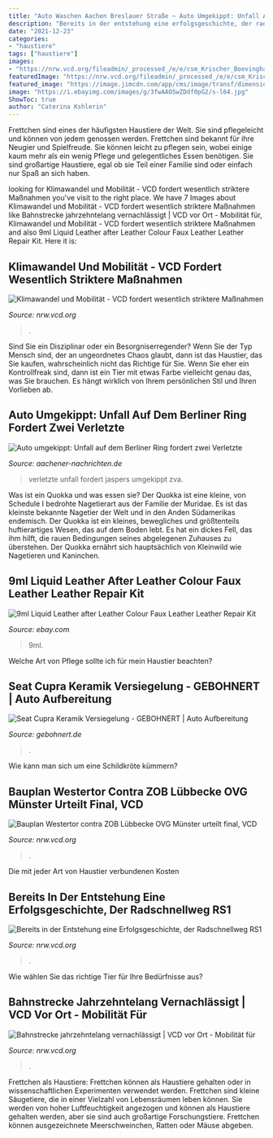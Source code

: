 ```yaml
---
title: "Auto Waschen Aachen Breslauer Straße ~ Auto Umgekippt: Unfall Auf Dem Berliner Ring Fordert Zwei Verletzte"
description: "Bereits in der entstehung eine erfolgsgeschichte, der radschnellweg rs1"
date: "2021-12-23"
categories:
- "haustiere"
tags: ["haustiere"]
images:
- "https://nrw.vcd.org/fileadmin/_processed_/e/e/csm_Krischer_Boevinghausen_837500be15.jpg"
featuredImage: "https://nrw.vcd.org/fileadmin/_processed_/e/e/csm_Krischer_Boevinghausen_837500be15.jpg"
featured_image: "https://image.jimcdn.com/app/cms/image/transf/dimension=1920x400:format=jpg/path/s9bd9583edb5f9b5b/image/ib22a5d857b8fdab4/version/1534284999/image.jpg"
image: "https://i.ebayimg.com/images/g/3fwAAOSwZDdf0pG2/s-l64.jpg"
ShowToc: true
author: "Caterina Kshlerin"
---
```



Frettchen sind eines der häufigsten Haustiere der Welt. Sie sind pflegeleicht und können von jedem genossen werden.
Frettchen sind bekannt für ihre Neugier und Spielfreude. Sie können leicht zu pflegen sein, wobei einige kaum mehr als ein wenig Pflege und gelegentliches Essen benötigen. Sie sind großartige Haustiere, egal ob sie Teil einer Familie sind oder einfach nur Spaß an sich haben.

	

		
looking for Klimawandel und Mobilität - VCD fordert wesentlich striktere Maßnahmen you've visit to the right place. We have 7 Images about Klimawandel und Mobilität - VCD fordert wesentlich striktere Maßnahmen like Bahnstrecke jahrzehntelang vernachlässigt | VCD vor Ort - Mobilität für, Klimawandel und Mobilität - VCD fordert wesentlich striktere Maßnahmen and also 9ml Liquid Leather after Leather Colour Faux Leather Leather Repair Kit. Here it is:
		
    
## Klimawandel Und Mobilität - VCD Fordert Wesentlich Striktere Maßnahmen

<img loading=lazy src="https://nrw.vcd.org/fileadmin/_processed_/e/b/csm_Flaechenverbrauch_Bus-Autos-Fahrraeder_-_Quelle_Presseamt_der_Stadt_Muenster_fb8fb757b5.jpg" onerror="this.onerror=null;this.src='https://tse2.mm.bing.net/th?id=OIP.Eo657bUQ2XNY63aEo-Ew_gHaD4&amp;pid=15.1';" alt="Klimawandel und Mobilität - VCD fordert wesentlich striktere Maßnahmen">

_Source: nrw.vcd.org_

>. 

	

Sind Sie ein Disziplinar oder ein Besorgniserregender?
Wenn Sie der Typ Mensch sind, der an ungeordnetes Chaos glaubt, dann ist das Haustier, das Sie kaufen, wahrscheinlich nicht das Richtige für Sie. Wenn Sie eher ein Kontrollfreak sind, dann ist ein Tier mit etwas Farbe vielleicht genau das, was Sie brauchen. Es hängt wirklich von Ihrem persönlichen Stil und Ihren Vorlieben ab.

    
## Auto Umgekippt: Unfall Auf Dem Berliner Ring Fordert Zwei Verletzte

<img loading=lazy src="https://www.aachener-nachrichten.de/imgs/41/3/8/5/5/2/0/7/3/tok_f137b042f8d94218a38ee5396e98b38c/w1900_h1262_x1848_y1228_vumja3-13832c02b1621315.jpg" onerror="this.onerror=null;this.src='https://tse4.mm.bing.net/th?id=OIP.-8tTACf-6VyHPhL5saRgNgHaE6&amp;pid=15.1';" alt="Auto umgekippt: Unfall auf dem Berliner Ring fordert zwei Verletzte">

_Source: aachener-nachrichten.de_

>verletzte unfall fordert jaspers umgekippt zva. 

	

Was ist ein Quokka und was essen sie?
Der Quokka ist eine kleine, von Schedule I bedrohte Nagetierart aus der Familie der Muridae. Es ist das kleinste bekannte Nagetier der Welt und in den Anden Südamerikas endemisch. Der Quokka ist ein kleines, bewegliches und größtenteils huftierartiges Wesen, das auf dem Boden lebt. Es hat ein dickes Fell, das ihm hilft, die rauen Bedingungen seines abgelegenen Zuhauses zu überstehen. Der Quokka ernährt sich hauptsächlich von Kleinwild wie Nagetieren und Kaninchen.

    
## 9ml Liquid Leather After Leather Colour Faux Leather Leather Repair Kit

<img loading=lazy src="https://i.ebayimg.com/images/g/3fwAAOSwZDdf0pG2/s-l64.jpg" onerror="this.onerror=null;this.src='https://tse1.mm.bing.net/th?id=OIP.sQNWoqKM9q8sUVSk7wrL3QAAAA&amp;pid=15.1';" alt="9ml Liquid Leather after Leather Colour Faux Leather Leather Repair Kit">

_Source: ebay.com_

>9ml. 

	

Welche Art von Pflege sollte ich für mein Haustier beachten?

    
## Seat Cupra Keramik Versiegelung - GEBOHNERT | Auto Aufbereitung

<img loading=lazy src="https://image.jimcdn.com/app/cms/image/transf/dimension=1920x400:format=jpg/path/s9bd9583edb5f9b5b/image/ib22a5d857b8fdab4/version/1534284999/image.jpg" onerror="this.onerror=null;this.src='https://tse2.mm.bing.net/th?id=OIP.TcvkUQu4VwcV8Vz-dUS36wHaFj&amp;pid=15.1';" alt="Seat Cupra Keramik Versiegelung - GEBOHNERT | Auto Aufbereitung">

_Source: gebohnert.de_

>. 

	

Wie kann man sich um eine Schildkröte kümmern?

    
## Bauplan Westertor Contra ZOB Lübbecke OVG Münster Urteilt Final, VCD

<img loading=lazy src="https://nrw.vcd.org/fileadmin/_processed_/b/0/csm_Herz_ZOBluebbecke_27eecfc3d2.jpg" onerror="this.onerror=null;this.src='https://tse1.mm.bing.net/th?id=OIP.wis4B8seOAx9BfzFH7ZF0QHaD4&amp;pid=15.1';" alt="Bauplan Westertor contra ZOB Lübbecke OVG Münster urteilt final, VCD">

_Source: nrw.vcd.org_

>. 

	

Die mit jeder Art von Haustier verbundenen Kosten

    
## Bereits In Der Entstehung Eine Erfolgsgeschichte, Der Radschnellweg RS1

<img loading=lazy src="https://nrw.vcd.org/fileadmin/_processed_/b/0/csm_101617306_1515707635266714_3764158189172424704_o_edited_ed64b3d834.jpg" onerror="this.onerror=null;this.src='https://tse2.mm.bing.net/th?id=OIP.tgx6fF5OydAvXvuXKSIZIwHaD4&amp;pid=15.1';" alt="Bereits in der Entstehung eine Erfolgsgeschichte, der Radschnellweg RS1">

_Source: nrw.vcd.org_

>. 

	

Wie wählen Sie das richtige Tier für Ihre Bedürfnisse aus?

    
## Bahnstrecke Jahrzehntelang Vernachlässigt | VCD Vor Ort - Mobilität Für

<img loading=lazy src="https://nrw.vcd.org/fileadmin/_processed_/e/e/csm_Krischer_Boevinghausen_837500be15.jpg" onerror="this.onerror=null;this.src='https://tse2.mm.bing.net/th?id=OIP.D197SP95eAIxNsehG1Ub3AHaD4&amp;pid=15.1';" alt="Bahnstrecke jahrzehntelang vernachlässigt | VCD vor Ort - Mobilität für">

_Source: nrw.vcd.org_

>. 

	

Frettchen als Haustiere: Frettchen können als Haustiere gehalten oder in wissenschaftlichen Experimenten verwendet werden.
Frettchen sind kleine Säugetiere, die in einer Vielzahl von Lebensräumen leben können. Sie werden von hoher Luftfeuchtigkeit angezogen und können als Haustiere gehalten werden, aber sie sind auch großartige Forschungstiere. Frettchen können ausgezeichnete Meerschweinchen, Ratten oder Mäuse abgeben.

